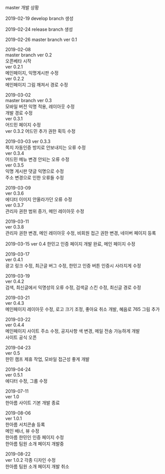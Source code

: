 master 개발 상황

2019-02-19
develop branch 생성

2019-02-24
release branch 생성

2019-02-26
master branch ver 0.1

2019-02-08  
master branch ver 0.2  
오픈베타 시작  
ver 0.2.1  
메인페이지, 익명게시판 수정  
ver 0.2.2  
메인페이지 그림 깨져서 경로 수정  

2019-03-02  
master branch ver 0.3  
모바일 버전 익명 적용, 레이아웃 수정  
개발 경로 수정  
ver 0.3.1  
어드민 페이지 수정  
ver 0.3.2
어드민 추가 권한 획득 수정 

2019-03-03 
ver 0.3.3  
쪽지 자동인증 방지로 안보내지는 오류 수정  
ver 0.3.4  
어드민 메뉴 변경 안되는 오류 수정  
ver 0.3.5  
익명 게시판 댓글 익명으로 수정  
주소 변경으로 인한 오류들 수정  

2019-03-09  
ver 0.3.6  
에디터 이미지 안올라가던 오류 수정  
ver 0.3.7  
관리자 권한 범위 증가, 메인 레이아웃 수정  

2019-03-11  
ver 0.3.8  
관리자 권한 변경, 메인 레이아웃 수정, 비회원 접근 권한 변경, 네이버 페이지 등록  

2019-03-15
ver 0.4
한민고 인증 페이지 개발 완료, 메인 페이지 수정

2019-03-17  
ver 0.4.1  
광고 링크 수정, 최근글 버그 수정, 한민고 인증 버튼 인증시 사라지게 수정  

2019-03-19  
ver 0.4.2  
검색, 최신글에서 익명성의 오류 수정, 검색글 스킨 수정, 최신글 경로 수정  

2019-03-21  
ver 0.4.3  
메인페이지 레이아웃 수정, 로고 크기 조정, 좋아요 취소 개발, 혜음로 765 그림 추가  

2019-03-22  
ver 0.4.4  
메인페이지 사이트 주소 수정, 공지사항 색 변경, 메일 전송 가능하게 개발  
사이트 공식 오픈  

2019-04-23  
ver 0.5  
한민 캠프 제휴 작업, 모바일 접근성 좋게 개발  

2019-04-24  
ver 0.5.1  
에디터 수정, 그룹 수정  

2019-07-11  
ver 1.0  
한아름 사이트 기본 개발 종료  

2019-08-06  
ver 1.0.1  
한아름 서치콘솔 등록  
메인 배너, 뷰 수정  
한아름 한민인 인증 페이지 수정  
한아름 팀원 소개 페이지 개발중  

2019-08-22  
ver 1.0.2 
각종 디자인 수정  
한아름 팀원 소개 페이지 개발 취소  
